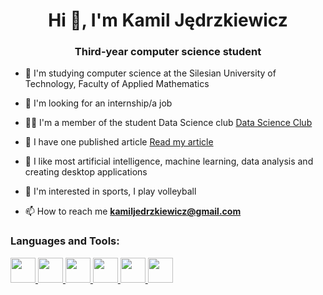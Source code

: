 <h1 align="center">Hi 👋, I'm Kamil Jędrzkiewicz</h1>
<h3 align="center">Third-year computer science student</h3>

- 🔭 I'm studying computer science at the Silesian University of Technology, Faculty of Applied Mathematics

- 💼 I'm looking for an internship/a job

- 👨‍💻 I'm a member of the student Data Science club <a href="http://datascience.polsl.pl/">Data Science Club</a>

- 📄 I have one published article <a href="https://ceur-ws.org/Vol-3885/paper39.pdf">Read my article</a>

- 🦾 I like most artificial intelligence, machine learning, data analysis and creating desktop applications

- 🏐 I'm interested in sports, I play volleyball

- 📫 How to reach me **kamiljedrzkiewicz@gmail.com**

<h3 align="left">Languages and Tools:</h3
<p align="left">

<a href="https://learn.microsoft.com/en-us/dotnet/csharp/">
    <img src="https://cdn.jsdelivr.net/gh/devicons/devicon/icons/csharp/csharp-original.svg" width="40" height="40"/>
</a>

<a href="https://www.python.org/">
    <img src="https://cdn.jsdelivr.net/gh/devicons/devicon/icons/python/python-original.svg" width="40" height="40"/>
</a>

<a href="https://isocpp.org/">
    <img src="https://cdn.jsdelivr.net/gh/devicons/devicon/icons/cplusplus/cplusplus-original.svg" width="40" height="40"/>
</a>


<a href="https://dotnet.microsoft.com/">
    <img src="https://cdn.jsdelivr.net/gh/devicons/devicon/icons/dot-net/dot-net-original.svg" width="40" height="40"/>
</a>

<a href="https://www.mysql.com/">
    <img src="https://cdn.jsdelivr.net/gh/devicons/devicon/icons/mysql/mysql-original.svg" width="40" height="40"/>
</a>

<a href="https://www.java.com/">
    <img src="https://cdn.jsdelivr.net/gh/devicons/devicon/icons/java/java-original.svg" width="40" height="40"/>
</a>

